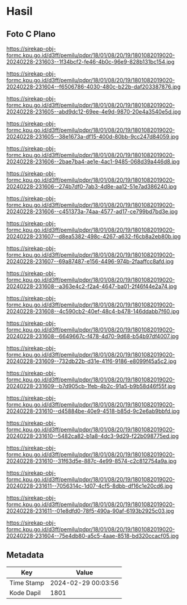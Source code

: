 # Hasil

## Foto C Plano

https://sirekap-obj-formc.kpu.go.id/d3ff/pemilu/pdpr/18/01/08/20/19/1801082019020-20240228-231603--1f34bcf2-fe46-4b0c-96e9-828b131bc154.jpg

https://sirekap-obj-formc.kpu.go.id/d3ff/pemilu/pdpr/18/01/08/20/19/1801082019020-20240228-231604--f6506786-4030-480c-b22b-daf203387876.jpg

https://sirekap-obj-formc.kpu.go.id/d3ff/pemilu/pdpr/18/01/08/20/19/1801082019020-20240228-231605--abd9dc12-69ee-4e9d-9870-20e4a3540e5d.jpg

https://sirekap-obj-formc.kpu.go.id/d3ff/pemilu/pdpr/18/01/08/20/19/1801082019020-20240228-231605--38e1673a-df15-400d-80bb-9cc247d84059.jpg

https://sirekap-obj-formc.kpu.go.id/d3ff/pemilu/pdpr/18/01/08/20/19/1801082019020-20240228-231606--2bae7ba4-ae1e-4ac1-9485-068d39a446d8.jpg

https://sirekap-obj-formc.kpu.go.id/d3ff/pemilu/pdpr/18/01/08/20/19/1801082019020-20240228-231606--274b7df0-7ab3-4d8e-aa12-51e7ad386240.jpg

https://sirekap-obj-formc.kpu.go.id/d3ff/pemilu/pdpr/18/01/08/20/19/1801082019020-20240228-231606--c451373a-74aa-4577-ad17-ce799bd7bd3e.jpg

https://sirekap-obj-formc.kpu.go.id/d3ff/pemilu/pdpr/18/01/08/20/19/1801082019020-20240228-231607--d8ea5382-498c-4267-a632-f6cb8a2eb80b.jpg

https://sirekap-obj-formc.kpu.go.id/d3ff/pemilu/pdpr/18/01/08/20/19/1801082019020-20240228-231607--69a87487-e156-4496-974b-2faaffcc8afd.jpg

https://sirekap-obj-formc.kpu.go.id/d3ff/pemilu/pdpr/18/01/08/20/19/1801082019020-20240228-231608--a363e4c2-f2a4-4647-ba01-2f46f44e2a74.jpg

https://sirekap-obj-formc.kpu.go.id/d3ff/pemilu/pdpr/18/01/08/20/19/1801082019020-20240228-231608--4c590cb2-40ef-48c4-b478-146ddabb7f60.jpg

https://sirekap-obj-formc.kpu.go.id/d3ff/pemilu/pdpr/18/01/08/20/19/1801082019020-20240228-231608--6649667c-f478-4d70-9d68-b54b97df4007.jpg

https://sirekap-obj-formc.kpu.go.id/d3ff/pemilu/pdpr/18/01/08/20/19/1801082019020-20240228-231609--732db22b-d31e-41f6-9186-e8099f45a5c2.jpg

https://sirekap-obj-formc.kpu.go.id/d3ff/pemilu/pdpr/18/01/08/20/19/1801082019020-20240228-231609--b7d905cb-1feb-4b2c-91a5-b9b58d46f55f.jpg

https://sirekap-obj-formc.kpu.go.id/d3ff/pemilu/pdpr/18/01/08/20/19/1801082019020-20240228-231610--d45884be-40e9-4518-b85d-9c2e6ab9bbfd.jpg

https://sirekap-obj-formc.kpu.go.id/d3ff/pemilu/pdpr/18/01/08/20/19/1801082019020-20240228-231610--5482ca82-b1a8-4dc3-9d29-f22b098775ed.jpg

https://sirekap-obj-formc.kpu.go.id/d3ff/pemilu/pdpr/18/01/08/20/19/1801082019020-20240228-231610--31f63d5e-887c-4e99-8574-c2c812754a9a.jpg

https://sirekap-obj-formc.kpu.go.id/d3ff/pemilu/pdpr/18/01/08/20/19/1801082019020-20240228-231611--7056314c-1d07-4cf5-8dbb-df16c1e20cd6.jpg

https://sirekap-obj-formc.kpu.go.id/d3ff/pemilu/pdpr/18/01/08/20/19/1801082019020-20240228-231611--01e8dfd0-78f5-490a-90af-6193b2925c03.jpg

https://sirekap-obj-formc.kpu.go.id/d3ff/pemilu/pdpr/18/01/08/20/19/1801082019020-20240228-231604--75e4db80-a5c5-4aae-8518-bd320ccacf05.jpg


## Metadata

| Key        | Value               |
| ---------- | ------------------- |
| Time Stamp | 2024-02-29 00:03:56 |
| Kode Dapil | 1801                |



